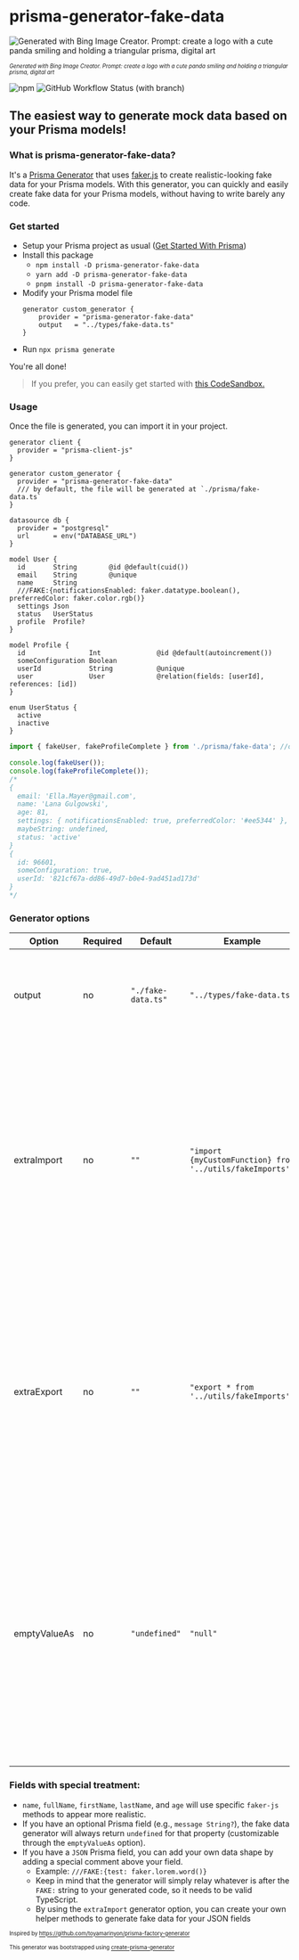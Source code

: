 # prisma-generator-fake-data

![Generated with Bing Image Creator. Prompt: create a logo with a cute panda smiling and holding a triangular prisma, digital art](assets/logo.jpg)

<sup><sub>_Generated with Bing Image Creator. Prompt: create a logo with a cute panda smiling and holding a triangular prisma, digital art_</sub></sup>

![npm](https://img.shields.io/npm/v/prisma-generator-fake-data)
![GitHub Workflow Status (with branch)](https://img.shields.io/github/actions/workflow/status/luisrudge/prisma-generator-fake-data/CI.yml?branch=main)

## The easiest way to generate mock data based on your Prisma models!

### What is prisma-generator-fake-data?

It's a [Prisma Generator](https://www.prisma.io/docs/concepts/components/prisma-schema/generators) that uses [faker.js](https://fakerjs.dev/) to create realistic-looking fake data for your Prisma models. With this generator, you can quickly and easily create fake data for your Prisma models, without having to write barely any code.

### Get started

- Setup your Prisma project as usual ([Get Started With Prisma](https://www.prisma.io/docs/getting-started))
- Install this package
  - `npm install -D prisma-generator-fake-data`
  - `yarn add -D prisma-generator-fake-data`
  - `pnpm install -D prisma-generator-fake-data`
- Modify your Prisma model file
  ```prisma
  generator custom_generator {
      provider = "prisma-generator-fake-data"
      output   = "../types/fake-data.ts"
  }
  ```
- Run `npx prisma generate`

You're all done!

> If you prefer, you can easily get started with [this CodeSandbox.](https://codesandbox.io/p/sandbox/prisma-generator-fake-data-example-xplkvs?file=%2Fscript.ts&selection=%5B%7B%22endColumn%22%3A6%2C%22endLineNumber%22%3A38%2C%22startColumn%22%3A6%2C%22startLineNumber%22%3A38%7D%5D)

### Usage

Once the file is generated, you can import it in your project.

```prisma
generator client {
  provider = "prisma-client-js"
}

generator custom_generator {
  provider = "prisma-generator-fake-data"
  /// by default, the file will be generated at `./prisma/fake-data.ts`
}

datasource db {
  provider = "postgresql"
  url      = env("DATABASE_URL")
}

model User {
  id       String        @id @default(cuid())
  email    String        @unique
  name     String
  ///FAKE:{notificationsEnabled: faker.datatype.boolean(), preferredColor: faker.color.rgb()}
  settings Json
  status   UserStatus
  profile  Profile?
}

model Profile {
  id                Int              @id @default(autoincrement())
  someConfiguration Boolean
  userId            String           @unique
  user              User             @relation(fields: [userId], references: [id])
}

enum UserStatus {
  active
  inactive
}
```

```ts
import { fakeUser, fakeProfileComplete } from './prisma/fake-data'; //or your custom output path

console.log(fakeUser());
console.log(fakeProfileComplete());
/*
{
  email: 'Ella.Mayer@gmail.com',
  name: 'Lana Gulgowski',
  age: 81,
  settings: { notificationsEnabled: true, preferredColor: '#ee5344' },
  maybeString: undefined,
  status: 'active'
}
{
  id: 96601,
  someConfiguration: true,
  userId: '821cf67a-dd86-49d7-b0e4-9ad451ad173d'
}
*/
```

### Generator options

| Option       | Required | Default            | Example                                                   | Description                                                                                                                                                                                                               |
| ------------ | -------- | ------------------ | --------------------------------------------------------- | ------------------------------------------------------------------------------------------------------------------------------------------------------------------------------------------------------------------------- |
| output       | no       | `"./fake-data.ts"` | `"../types/fake-data.ts"`                                 | Path where the file will be exported to. Base folder is your prisma folder.                                                                                                                                               |
| extraImport  | no       | `""`               | `"import {myCustomFunction} from '../utils/fakeImports'"` | This import will be added to your generated file. Useful when you want to use a custom function to generate fake JSON data. You can use your TypeScript aliases. Base folder is your prisma folder.                       |
| extraExport  | no       | `""`               | `"export * from '../utils/fakeImports'"`                  | This export will be added to your generated file. Useful when you want to export all of the fake methods created by this generator from the same file. Base folder is your prisma folder.                                 |
| emptyValueAs | no       | `"undefined"`      | `"null"`                                                  | By default, optional fields will be generated with `undefined`. You can change this behavior by overriding this parameter. You can use a function imported in `extraImport` or just pass a hardcoded value like `"null"`. |
|              |          |                    |

### Fields with special treatment:

- `name`, `fullName`, `firstName`, `lastName`, and `age` will use specific `faker-js` methods to appear more realistic.
- If you have an optional Prisma field (e.g., `message String?`), the fake data generator will always return `undefined` for that property (customizable through the `emptyValueAs` option).
- If you have a `JSON` Prisma field, you can add your own data shape by adding a special comment above your field.
  - Example: `///FAKE:{test: faker.lorem.word()}`
  - Keep in mind that the generator will simply relay whatever is after the `FAKE:` string to your generated code, so it needs to be valid TypeScript.
  - By using the `extraImport` generator option, you can create your own helper methods to generate fake data for your JSON fields

<sup><sub>Inspired by https://github.com/toyamarinyon/prisma-factory-generator</sub></sup>

<sup><sub>This generator was bootstrapped using [create-prisma-generator](https://github.com/YassinEldeeb/create-prisma-generator)
</sub></sup>
